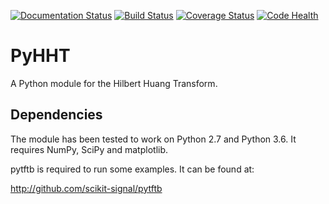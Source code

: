 [![Documentation Status](https://readthedocs.org/projects/pyhht/badge/?version=latest)](https://readthedocs.org/projects/pyhht/?badge=latest)
[![Build Status](https://travis-ci.org/jaidevd/pyhht.svg?branch=dev)](https://travis-ci.org/jaidevd/pyhht)
[![Coverage Status](https://coveralls.io/repos/jaidevd/pyhht/badge.svg?branch=dev)](https://coveralls.io/r/jaidevd/pyhht?branch=dev)
[![Code Health](https://landscape.io/github/jaidevd/pyhht/dev/landscape.svg?style=flat)](https://landscape.io/github/jaidevd/pyhht/dev)

PyHHT
=====

A Python module for the Hilbert Huang Transform.

Dependencies
------------
The module has been tested to work on Python 2.7 and Python 3.6. It requires NumPy, SciPy and
matplotlib.

pytftb is required to run some examples. It can be found at:

http://github.com/scikit-signal/pytftb
